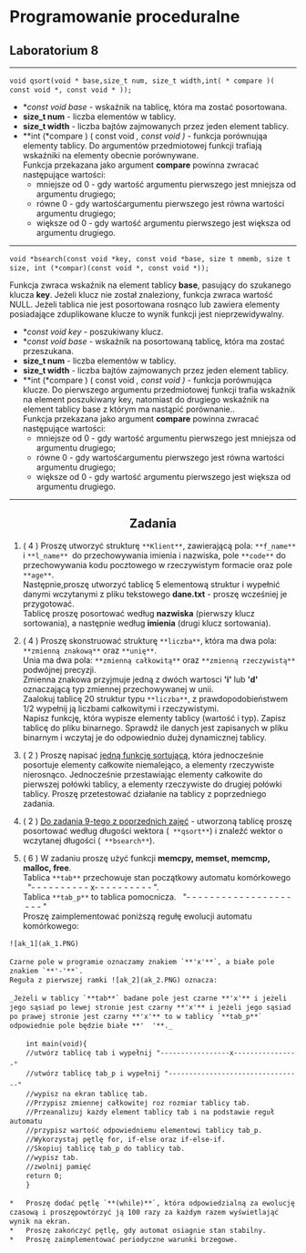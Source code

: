 # Programowanie proceduralne

## Laboratorium 8

* * *

    void qsort(void * base,size_t num, size_t width,int( * compare )( const void *, const void * ));

*   **const void *base** - wskaźnik na tablicę, która ma zostać posortowana.
*   **size_t num** - liczba elementów w tablicy.
*   **size_t width** - liczba bajtów zajmowanych przez jeden element tablicy.
*   **int (*compare ) ( const void *, const void *)** - funkcja porównująa elementy tablicy. Do argumentów przedmiotowej funkcji trafiają wskaźniki na elementy obecnie porównywane.  
    Funkcja przekazana jako argument **compare** powinna zwracać następujące wartości:
    *   mniejsze od 0 - gdy wartość argumentu pierwszego jest mniejsza od argumentu drugiego;
    *   równe 0 - gdy wartośćargumentu pierwszego jest równa wartości argumentu drugiego;
    *   większe od 0 - gdy wartość argumentu pierwszego jest większa od argumentu drugiego.

* * *

    void *bsearch(const void *key, const void *base, size t nmemb, size t size, int (*compar)(const void *, const void *));

Funkcja zwraca wskaźnik na element tablicy **base**, pasujący do szukanego klucza **key**. Jeżeli klucz nie został znaleziony, funkcja zwraca wartość NULL. Jeżeli tablica nie jest posortowana rosnąco lub zawiera elementy posiadające zduplikowane klucze to wynik funkcji jest nieprzewidywalny.

*   **const void *key** - poszukiwany klucz.
*   **const void *base** - wskaźnik na posortowaną tablicę, która ma zostać przeszukana.
*   **size_t num** - liczba elementów w tablicy.
*   **size_t width** - liczba bajtów zajmowanych przez jeden element tablicy.
*   **int (*compare ) ( const void *, const void *)** - funkcja porównująca klucze. Do pierwszego argumentu przedmiotowej funkcji trafia wskaźnik na element poszukiwany key, natomiast do drugiego wskaźnik na element tablicy base z którym ma nastąpić porównanie..  
    Funkcja przekazana jako argument **compare** powinna zwracać następujące wartości:
    *   mniejsze od 0 - gdy wartość argumentu pierwszego jest mniejsza od argumentu drugiego;
    *   równe 0 - gdy wartośćargumentu pierwszego jest równa wartości argumentu drugiego;
    *   większe od 0 - gdy wartość argumentu pierwszego jest większa od argumentu drugiego.

* * *

<div align="center">

## Zadania

</div>

1.  ( 4 ) Proszę utworzyć strukturę `**Klient**`, zawierającą pola: `**f_name**` i `**l_name** `do przechowywania imienia i nazwiska, pole `**code**` do przechowywania kodu pocztowego w rzeczywistym formacie oraz pole `**age**`.  
    Następnie,proszę utworzyć tablicę 5 elementową struktur i wypełnić danymi wczytanymi z pliku tekstowego <coe>**dane.txt** - proszę wcześniej je przygotować.  
    Tablicę proszę posortować według **nazwiska** (pierwszy klucz sortowania), a następnie według **imienia** (drugi klucz sortowania).</coe>

4.  ( 4 ) Proszę skonstruować strukturę `**liczba**`, która ma dwa pola: `**zmienną znakową**` oraz `**unię**`.  
    Unia ma dwa pola: `**zmienną całkowitą**` oraz `**zmienną rzeczywistą**` podwójnej precyzji.  
    Zmienna znakowa przyjmuje jedną z dwóch wartosci **'i'** lub **'d'** oznaczającą typ zmiennej przechowywanej w unii.  
    Zaalokuj tablicę 20 struktur typu `**liczba**`, z prawdopodobieństwem 1/2 wypełnij ją liczbami całkowitymi i rzeczywistymi.  
    Napisz funkcję, która wypisze elementy tablicy (wartość i typ). Zapisz tablicę do pliku binarnego. Sprawdź ile danych jest zapisanych w pliku binarnym i wczytaj je do odpowiednio dużej dynamicznej tablicy.

8.  ( 2 ) Proszę napisać <u>jedną funkcję sortującą</u>, która jednocześnie posortuje elementy całkowite niemalejąco, a elementy rzeczywiste nierosnąco. Jednocześnie przestawiając elementy całkowite do pierwszej połówki tablicy, a elementy rzeczywiste do drugiej połówki tablicy. Proszę przetestować działanie na tablicy z poprzedniego zadania.

11.  ( 2 ) [Do zadania 9-tego z poprzednich zajęć](vector.c) - utworzoną tablicę proszę posortować według długości wektora (` **qsort**`) i znaleźć wektor o wczytanej długości (` **bsearch**`).

14.  ( 6 ) W zadaniu proszę użyć funkcji **memcpy, memset, memcmp, malloc, free**.  
    Tablica `**tab**` przechowuje stan początkowy automatu komórkowego   "- - - - - - - - - - x- - - - - - - - - - ".  
    Tablica `**tab_p**` to tablica pomocnicza.   "- - - - - - - - - - - - - - - - - - - - - "  
    Proszę zaimplementować poniższą regułę ewolucji automatu komórkowego:  

    ![ak_1](ak_1.PNG)  

    Czarne pole w programie oznaczamy znakiem `**'x'**`, a białe pole znakiem `**'-'**`.  
    Reguła z pierwszej ramki ![ak_2](ak_2.PNG) oznacza:  

    _Jeżeli w tablicy `**tab**` badane pole jest czarne **'x'** i jeżeli jego sąsiad po lewej stronie jest czarny **'x'** i jeżeli jego sąsiad po prawej stronie jest czarny **'x'** to w tablicy `**tab_p**` odpowiednie pole będzie białe **'  '**._

        int main(void){
        //utwórz tablicę tab i wypełnij "-----------------x----------------"
        //utwórz tablicę tab_p i wypełnij "---------------------------------"
        //wypisz na ekran tablicę tab.
        //Przypisz zmiennej całkowitej roz rozmiar tablicy tab.
        //Przeanalizuj każdy element tablicy tab i na podstawie reguł automatu
        //przypisz wartość odpowiedniemu elementowi tablicy tab_p.
        //Wykorzystaj pętlę for, if-else oraz if-else-if.
        //Skopiuj tablicę tab_p do tablicy tab.
        //wypisz tab.
        //zwolnij pamięć
        return 0;
        }

    *   Proszę dodać pętlę `**(while)**`, która odpowiedzialną za ewolucję czasową i proszępowtórzyć ją 100 razy za każdym razem wyświetlająć wynik na ekran.
    *   Proszę zakończyć pętlę, gdy automat osiagnie stan stabilny.
    *   Proszę zaimplementować periodyczne warunki brzegowe.
